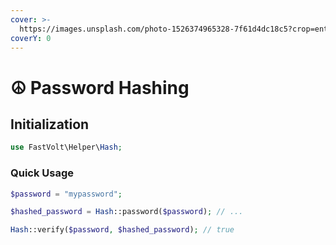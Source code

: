```yaml
---
cover: >-
  https://images.unsplash.com/photo-1526374965328-7f61d4dc18c5?crop=entropy&cs=srgb&fm=jpg&ixid=M3wxOTcwMjR8MHwxfHNlYXJjaHw5fHxwYXNzd29yZHxlbnwwfHx8fDE3MDEzOTIyMDh8MA&ixlib=rb-4.0.3&q=85
coverY: 0
---
```


# ☮ Password Hashing

## Initialization

```php
use FastVolt\Helper\Hash;
```

### Quick Usage

```php
$password = "mypassword";

$hashed_password = Hash::password($password); // ...

Hash::verify($password, $hashed_password); // true
```

